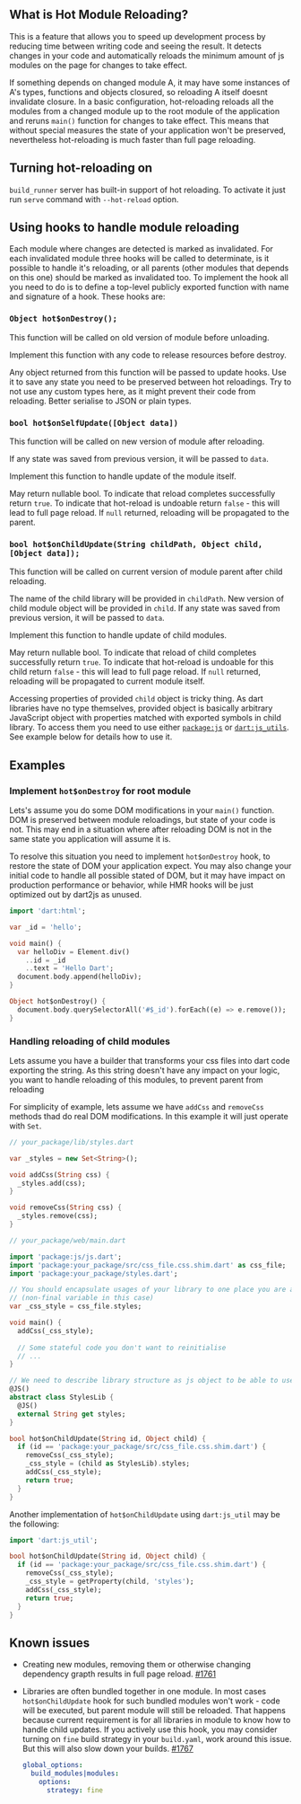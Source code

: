 ## What is Hot Module Reloading?

This is a feature that allows you to speed up development process by reducing time between writing
code and seeing the result. It detects changes in your code and automatically reloads the minimum
amount of js modules on the page for changes to take effect.

If something depends on changed module A, it may have some instances of A's types, functions and
objects closured, so reloading A itself doesnt invalidate closure. In a basic configuration,
hot-reloading reloads all the modules from a changed module up to the root module of the application
and reruns `main()` function for changes to take effect. This means that without special measures
the state of your application won't be preserved, nevertheless hot-reloading is much faster than
full page reloading.
     
## Turning hot-reloading on
`build_runner` server has built-in support of hot reloading. To activate it just run `serve` command
with `--hot-reload` option.

## Using hooks to handle module reloading

Each module where changes are detected is marked as invalidated. For each invalidated module three
hooks will be called to determinate, is it possible to handle it's reloading, or all parents (other
modules that depends on this one) should be marked as invalidated too. To implement the hook all you
need to do is to define a top-level publicly exported function with name and signature of a hook.
These hooks are:

### `Object hot$onDestroy();`

This function will be called on old version of module before unloading.

Implement this function with any code to release resources before destroy.

Any object returned from this function will be passed to update hooks. Use
it to save any state you need to be preserved between hot reloadings.
Try to not use any custom types here, as it might prevent their code from
reloading. Better serialise to JSON or plain types.

### `bool hot$onSelfUpdate([Object data])`

This function will be called on new version of module after reloading.

If any state was saved from previous version, it will be passed to `data`.

Implement this function to handle update of the module itself.

May return nullable bool. To indicate that reload completes successfully
return `true`. To indicate that hot-reload is undoable return `false` - this
will lead to full page reload. If `null` returned, reloading will be
propagated to the parent.

### `bool hot$onChildUpdate(String childPath, Object child, [Object data]);`

This function will be called on current version of module parent after child
reloading.

The name of the child library will be provided in `childPath`. New version of child
module object will be provided in `child`.
If any state was saved from previous version, it will be passed to `data`.

Implement this function to handle update of child modules.

May return nullable bool. To indicate that reload of child completes
successfully return `true`. To indicate that hot-reload is undoable for this
child return `false` - this will lead to full page reload. If `null` returned,
reloading will be propagated to current module itself.

Accessing properties of provided `child` object is tricky thing. As dart libraries have no type
themselves, provided object is basically arbitrary JavaScript object with properties matched with
exported symbols in child library. To access them you need to use either
[`package:js`](https://pub.dartlang.org/packages/js) or 
[`dart:js_utils`](https://api.dartlang.org/stable/2.0.0/dart-js_util/dart-js_util-library.html).
See example below for details how to use it.

## Examples

### Implement `hot$onDestroy` for root module

Lets's assume you do some DOM modifications in your `main()` function. DOM is preserved between
module reloadings, but state of your code is not. This may end in a situation where after reloading
DOM is not in the same state you application will assume it is. 

To resolve this situation you need to implement `hot$onDestroy` hook, to restore the state of DOM
your application expect. You may also change your initial code to handle all possible stated of DOM,
but it may have impact on production performance or behavior, while HMR hooks will be just optimized
out by dart2js as unused.

```dart
import 'dart:html';

var _id = 'hello';

void main() {
  var helloDiv = Element.div()
    ..id = _id
    ..text = 'Hello Dart';
  document.body.append(helloDiv);
}

Object hot$onDestroy() {
  document.body.querySelectorAll('#$_id').forEach((e) => e.remove());
}
```

### Handling reloading of child modules

Lets assume you have a builder that transforms your css files into dart code exporting the string.
As this string doesn't have any impact on your logic, you want to handle reloading of this modules,
to prevent parent from reloading

For simplicity of example, lets assume we have `addCss` and `removeCss` methods thad do real DOM
modifications. In this example it will just operate with `Set`.

```dart
// your_package/lib/styles.dart

var _styles = new Set<String>();

void addCss(String css) {
  _styles.add(css);
}

void removeCss(String css) {
  _styles.remove(css);
}
```

```dart
// your_package/web/main.dart

import 'package:js/js.dart';
import 'package:your_package/src/css_file.css.shim.dart' as css_file;
import 'package:your_package/styles.dart';

// You should encapsulate usages of your library to one place you are able to substitute 
// (non-final variable in this case)
var _css_style = css_file.styles;

void main() {
  addCss(_css_style);
  
  // Some stateful code you don't want to reinitialise
  // ...
}

// We need to describe library structure as js object to be able to use it
@JS()
abstract class StylesLib {
  @JS()
  external String get styles;
}

bool hot$onChildUpdate(String id, Object child) {
  if (id == 'package:your_package/src/css_file.css.shim.dart') {
    removeCss(_css_style);
    _css_style = (child as StylesLib).styles;
    addCss(_css_style);
    return true;
  }
}
```

Another implementation of `hot$onChildUpdate` using `dart:js_util` may be the following:
```dart
import 'dart:js_util';

bool hot$onChildUpdate(String id, Object child) {
  if (id == 'package:your_package/src/css_file.css.shim.dart') {
    removeCss(_css_style);
    _css_style = getProperty(child, 'styles');
    addCss(_css_style);
    return true;
  }
}
```

## Known issues

- Creating new modules, removing them or otherwise changing dependency grapth results in full page
  reload. [#1761](https://github.com/dart-lang/build/issues/1761)
- Libraries are often bundled together in one module. In most cases `hot$onChildUpdate` hook for
  such bundled modules won't work - code will be executed, but parent module will still be reloaded.
  That happens because current requirement is for all libraries in module to know how to handle
  child updates. If you actively use this hook, you may consider turning on `fine` build strategy in
  your `build.yaml`, work around this issue. But this will also slow down your builds. [#1767](https://github.com/dart-lang/build/issues/1767)
  
  ```yaml
  global_options:
    build_modules|modules:
      options:
        strategy: fine
  ```   